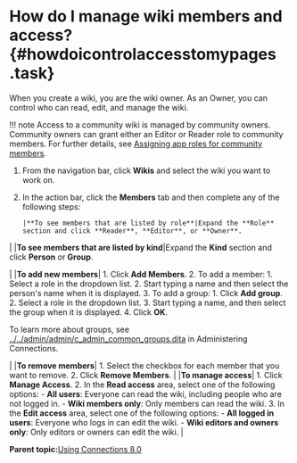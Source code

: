 # How do I manage wiki members and access? {#howdoicontrolaccesstomypages .task}

When you create a wiki, you are the wiki owner. As an Owner, you can control who can read, edit, and manage the wiki.

!!! note
    Access to a community wiki is managed by community owners. Community owners can grant either an Editor or Reader role to community members. For further details, see [Assigning app roles for community members](../communities/managing_roles_for_community_members.md).

1.  From the navigation bar, click **Wikis** and select the wiki you want to work on.

2.  In the action bar, click the **Members** tab and then complete any of the following steps:

        |**To see members that are listed by role**|Expand the **Role** section and click **Reader**, **Editor**, or **Owner**.

|
    |**To see members that are listed by kind**|Expand the **Kind** section and click **Person** or **Group**.

|
    |**To add new members**|    1.  Click **Add Members**.
    2.  To add a member:
        1.  Select a role in the dropdown list.
        2.  Start typing a name and then select the person's name when it is displayed.
    3.  To add a group:
        1.  Click **Add group**.
        2.  Select a role in the dropdown list.
        3.  Start typing a name, and then select the group when it is displayed.
    4.  Click **OK**.

To learn more about groups, see [../../admin/admin/c\_admin\_common\_groups.dita](../../admin/admin/c_admin_common_groups.dita) in Administering Connections.

|
    |**To remove members**|    1.  Select the checkbox for each member that you want to remove.
    2.  Click **Remove Members**.
|
    |**To manage access**|    1.  Click **Manage Access**.
    2.  In the **Read access** area, select one of the following options:
        -   **All users**: Everyone can read the wiki, including people who are not logged in.
        -   **Wiki members only**: Only members can read the wiki.
    3.  In the **Edit access** area, select one of the following options:
        -   **All logged in users**: Everyone who logs in can edit the wiki.
        -   **Wiki editors and owners only**: Only editors or owners can edit the wiki.
|


**Parent topic:**[Using Connections 8.0](../welcome/welcome_end_user.md)

